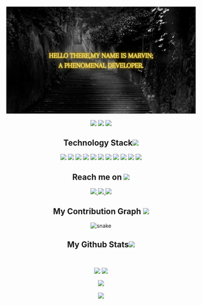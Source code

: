 <p align="center">
 
</p align="center">

<img src="https://github.com/andreassenmarvin/andreassenmarvin/blob/main/Hello%20there%2Cmy%20name%20is%20Marvin%3B%20a%20phenomenal%20developer..png"/>

<p align="center">
 
<img src="https://badges.pufler.dev/visits/andreassenmarvin/andreassenmarvin"/> 
 <img src="https://badges.pufler.dev/repos/andreassenmarvin"/>
  <img src="https://badges.pufler.dev/commits/monthly/andreassenmarvin"/>

</p>

<h2 align="center">Technology Stack<img src="https://github.com/andreassenmarvin/andreassenmarvin/blob/main/images/laptop.gif" width="50"></h2>

<p align="center">
<img src="https://img.shields.io/badge/-java-E34A86?style=flat-square&logo=java"/>
<img src="https://img.shields.io/badge/-HTML5-E34F26?style=flat-square&logo=html5&logoColor=white"/>
<img src="https://img.shields.io/badge/-CSS3-1572B6?style=flat-square&logo=css3"/>
<img src="https://img.shields.io/badge/-Bootstrap-563D7C?style=flat-square&logo=bootstrap"/>
<img src="https://img.shields.io/badge/-Heroku-430098?style=flat-square&logo=heroku"/>
<img src="https://img.shields.io/badge/-JavaScript-black?style=flat-square&logo=javascript"/>
<img src="https://img.shields.io/badge/-Nodejs-black?style=flat-square&logo=Node.js"/>
<img src="https://img.shields.io/badge/-React-black?style=flat-square&logo=react"/>
<img src="https://img.shields.io/badge/-MySQL-black?style=flat-square&logo=mysql"/>
<img src="https://img.shields.io/badge/-Git-black?style=flat-square&logo=git"/>
<img src="https://img.shields.io/badge/-GitHub-black?style=flat-square&logo=github"/>
</p>

<h2 align="center">Reach me on <img src="https://media0.giphy.com/media/jqNPzdTTxQfOgOqpO4/source.gif" width="50"></h2>

<p align="center">
  
<a href="mailto: machariamarvin625@gmail.com" target="_blank">
 <img src="https://img.shields.io/badge/-andreassenmarvin-c14438?style=flat-square&logo=Gmail&logoColor=white&link=mailto:machariamarvin625@gmail.com"/>
</a>
<a href="https://www.linkedin.com/in/marvin-macharia-ab6766207/" target="_blank">
 <img src="https://img.shields.io/badge/-andreassenmarvin-blue?style=flat-square&logo=Linkedin&logoColor=white&link=https://www.linkedin.com/in/marvin-macharia-ab6766207/"/>
</a>
 <a href="https://www.instagram.com/andreassen_marvin/" target="_blank">
 <img src="https://img.shields.io/badge/-andreassen_marvin-purple?style=flat-square&logo=instagram&logoColor=white&link=https://www.instagram.com/pinkdogg307/"/>
 </a>
</p>


<h2 align="center">
  My Contribution Graph <img src="https://media.giphy.com/media/xUA7aZeLE2e0P7Znz2/giphy.gif" width="50">
</h2>
<p align="center">
   <img src="https://github.com/ritik307/ritik307/raw/output/github-contribution-grid-snake.svg" alt="snake"></center></center>
</p>

<h2 align="center">
  My Github Stats<img src="https://media.giphy.com/media/VgCDAzcKvsR6OM0uWg/giphy.gif" width="50">
</h2>
 
<br>

<p align = "center">
  <img  src = "https://github-readme-stats.vercel.app/api?username=andreassenmarvin&show_icons=true&theme=radical&line_height=27">
  <img src = "https://github-readme-stats.vercel.app/api/top-langs/?username=andreassenmarvin&show=typescript,javascript,hlsl&theme=radical">
</p>

<p align = "center">
 <img  src="https://github-readme-streak-stats.herokuapp.com/?user=andreassenmarvin&show_icons=true&locale=en&layout=compact&theme=radical&line_height=0" />
</p> 

<p align = "center">
 <img src="https://activity-graph.herokuapp.com/graph?username=andreassenmarvin&theme=redical">
</p> 

